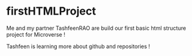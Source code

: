 # firstHTMLProject 

Me and my partner TashfeenRAO are build our first basic html structure project for Microverse !

Tashfeen is learning more about github and repositories !
